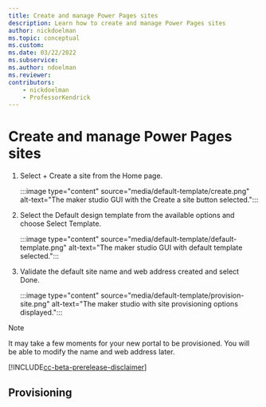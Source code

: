 ```yaml
---
title: Create and manage Power Pages sites
description: Learn how to create and manage Power Pages sites
author: nickdoelman
ms.topic: conceptual
ms.custom: 
ms.date: 03/22/2022
ms.subservice:
ms.author: ndoelman
ms.reviewer:
contributors:
    - nickdoelman
    - ProfessorKendrick
---
```


# Create and manage Power Pages sites

1. Select + Create a site from the Home page.

    :::image type="content" source="media/default-template/create.png" alt-text="The maker studio GUI with the Create a site button selected.":::

1. Select the Default design template from the available options and choose Select Template.

    :::image type="content" source="media/default-template/default-template.png" alt-text="The maker studio GUI with default template selected.":::

1. Validate the default site name and web address created and select Done.

    :::image type="content" source="media/default-template/provision-site.png" alt-text="The maker studio with site provisioning options displayed.":::

> [!NOTE]
> It may take a few moments for your new portal to be provisioned. You will be able to modify the name and web address later.

[!INCLUDE[cc-beta-prerelease-disclaimer](../includes/cc-beta-prerelease-disclaimer.md)]

## Provisioning






